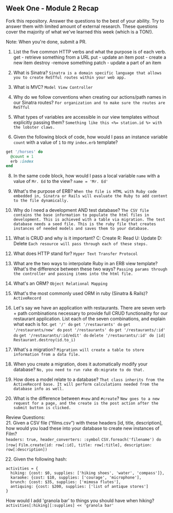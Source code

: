## Week One - Module 2 Recap

Fork this repository. Answer the questions to the best of your ability. Try to answer them with limited amount of external research. These questions cover the majority of what we've learned this week (which is a TON!).

Note: When you're done, submit a PR.

1. List the five common HTTP verbs and what the purpose is of each verb.
get - retrieve something from a URL
put - update an item
post - create a new item
destroy -remove something
patch - update a part of an item

2. What is Sinatra?
`Sinatra is a domain specific language that allows you to create ReSTful routes within your web app.`

4. What is MVC?
`Model View Controller`

5. Why do we follow conventions when creating our actions/path names in our Sinatra routes?
`For organization and to make sure the routes are ReSTful`

6. What types of variables are accessible in our view templates without explicitly passing them?
`Something like this <%= station.id %> with the lobster claws.`

7. Given the following block of code, how would I pass an instance variable `count` with a value of `1` to my `index.erb` template?

  ```ruby
  get '/horses' do
    @count = 1
    erb :index
  end
  ```

8. In the same code block, how would I pass a local variable `name` with a value of `Mr. Ed` to the view?
`name = 'Mr. Ed'`

9. What's the purpose of ERB?
`When the file is HTML with Ruby code embedded in, Sinatra or Rails will evaluate the Ruby to add content to the file dynamically.`

10. Why do I need a development AND test database?
`The CSV file contains the base information to populate the html files in development. This is achieved with a table via migration. The test database needs a seed file. This is the ruby file that creates instances of needed models and saves them to your database.`

11. What is CRUD and why is it important?
C: Create
R: Read
U: Update
D: Delete
`Each resource will pass through each of these steps.`

12. What does HTTP stand for?
`Hyper Text Transfer Protocol`

13. What are the two ways to interpolate Ruby in an ERB view template? What's the difference between these two ways?
`Passing params through the controller and passing items into the html file.`

14. What's an ORM?
`Object Relational Mapping`

15. What's the most commonly used ORM in ruby (Sinatra & Rails)?
`ActiveRecord`

16. Let's say we have an application with restaurants. There are seven verb + path combinations necessary to provide full CRUD functionality for our restaurant application. List each of the seven combinations, and explain what each is for.
`get '/' do`
`get '/restaurants' do`
`get '/restaurants/new' do`
`post '/restaurants' do`
`get '/restaurants/:id' do`
`get '/restaurants/:id/edit' do`
`delete '/restaurants/:id' do |id|`
  `Restaurant.destroy(id.to_i)`

17. What's a migration?
`Migration will create a table to store information from a data file.`

18. When you create a migration, does it automatically modify your database?
`No, you need to run rake db:migrate to do that.`

19. How does a model relate to a database?
`That class inherits from the ActiveRecord base. It will perform calculations needed from the database info as well.`

20. What is the difference between `#new` and `#create`?
`New goes to a new request for a page, and the create is the post action after the submit button is clicked.`

Review Questions:  
21. Given a CSV file (“films.csv”) with these headers [id, title, description], how would you load these into your database to create new instances of Film?  
`headers: true, header_converters: :symbol`
`CSV.foreach('filename') do |row|`
 `Film.create(id: row[:id], title: row[:title], description: row[:description])`

22. Given the following hash:
```
activities = {
  hiking: {cost: $0, supplies: ['hiking shoes', 'water', 'compass']},
  karaoke: {cost: $10, supplies: ['courage', 'microphone'],
  brunch: {cost: $35, supplies: ['mimosa flutes'],
  antiquing: {cost: $200, supplies: ['list of antique stores']
}
```
How would I add 'granola bar' to things you should have when hiking?
`activities[:hiking][:supplies] << 'granola bar'`

